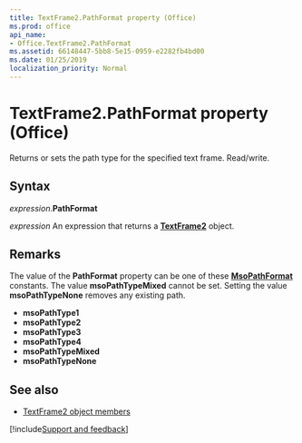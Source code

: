 ```yaml
---
title: TextFrame2.PathFormat property (Office)
ms.prod: office
api_name:
- Office.TextFrame2.PathFormat
ms.assetid: 66148447-5bb8-5e15-0959-e2282fb4bd00
ms.date: 01/25/2019
localization_priority: Normal
---
```



# TextFrame2.PathFormat property (Office)

Returns or sets the path type for the specified text frame. Read/write.


## Syntax

_expression_.**PathFormat**

_expression_ An expression that returns a **[TextFrame2](Office.TextFrame2.md)** object.


## Remarks

The value of the **PathFormat** property can be one of these **[MsoPathFormat](office.msopathformat.md)** constants. The value **msoPathTypeMixed** cannot be set. Setting the value **msoPathTypeNone** removes any existing path.

- **msoPathType1**    
- **msoPathType2**    
- **msoPathType3**    
- **msoPathType4**    
- **msoPathTypeMixed**    
- **msoPathTypeNone**
    

## See also

- [TextFrame2 object members](overview/Library-Reference/textframe2-members-office.md)



[!include[Support and feedback](~/includes/feedback-boilerplate.md)]